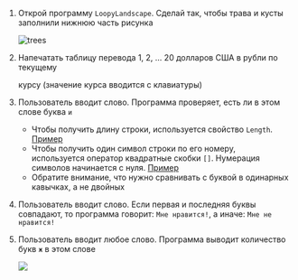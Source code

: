 1. Открой программу `LoopyLandscape`. Сделай так, чтобы трава и кусты заполнили нижнюю часть рисунка

   ![trees](https://lh4.googleusercontent.com/y--0Z_APcbqfOs7vO_LCjdC50HrOMsjYCgFODrSgb6Hgp-tfze9yHaPp3zWQv_EYF18_PbcBSoSSH-85KjIXWIZMXLi6Jbn1AsSvBwhpVUDTR7a0G_Geg8ljyQGHzGqBB04BhaRXBbA)

2. Напечатать таблицу перевода 1, 2, ... 20 долларов США в рубли по текущему

   курсу (значение курса вводится с клавиатуры)

3. Пользователь вводит слово. Программа проверяет, есть ли в этом слове буква `и`

   - Чтобы получить длину строки, используется свойство `Length`. [Пример](https://gist.github.com/Simplifier/594bee4619bdd2c506dd698adef3cc11#file-extractchar-cs-L14)
   - Чтобы получить один символ строки по его номеру, используется оператор квадратные скобки `[]`. Нумерация символов начинается с нуля. [Пример](https://gist.github.com/Simplifier/594bee4619bdd2c506dd698adef3cc11#file-extractchar-cs-L5)
   - Обратите внимание, что нужно сравнивать с буквой в одинарных кавычках, а не двойных

4. Пользователь вводит слово. Если первая и последняя буквы совпадают, то программа говорит: `Мне нравится!`, а иначе: `Мне не нравится!`

5. Пользователь вводит любое слово. Программа выводит количество букв `ж` в этом слове

   ![](https://camo.githubusercontent.com/67ac0edb5f23cf8e430ea20fad462d5bbc8517af/68747470733a2f2f6170692e6d6f6e6f736e61702e636f6d2f7270632f66696c652f646f776e6c6f61643f69643d5964314e4278634372794641624a344b32465869416f704c716f5173336d)
